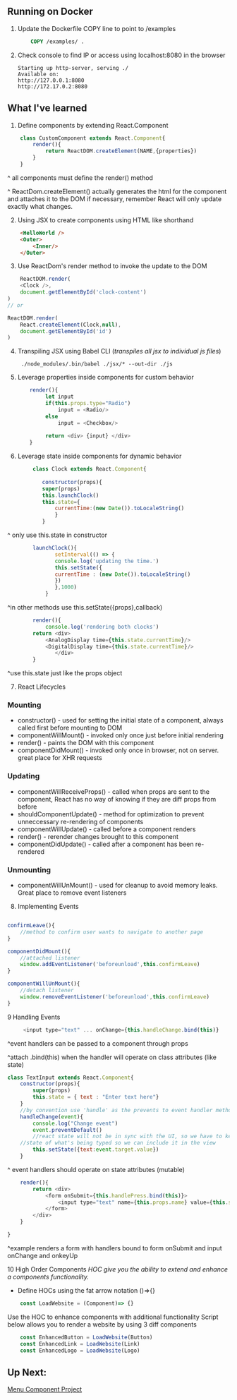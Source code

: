 ## Running on Docker
1. Update the Dockerfile COPY line to point to /examples
	```Dockerfile
		COPY /examples/ .
	```
2. Check console to find IP or access using localhost:8080 in the browser
	```console
	Starting up http-server, serving ./
	Available on:
	http://127.0.0.1:8080
	http://172.17.0.2:8080
	```

## What I've learned
1. Define components by extending React.Component
```js
	class CustomComponent extends React.Component{
		render(){
			return ReactDOM.createElement(NAME,{properties})
		}
	}
```
^ all components must define the render() method

^ ReactDom.createElement() actually generates the html for the component and attaches it to the DOM if necessary, remember React will only update exactly what changes.

2. Using JSX to create components using HTML like shorthand

```HTML
    <HelloWorld />
    <Outer>
    	<Inner/>
    </Outer>
```
3. Use ReactDom's render method to invoke the update to the DOM

```javascript
    ReactDOM.render(
	<Clock />,
	document.getElementById('clock-content')
)
// or 

ReactDOM.render(
	React.createElement(Clock,null),
	document.getElementById('id')
)
```

4. Transpiling JSX using Babel CLI (*transpiles all jsx to individual js files*)

      ```console
       ./node_modules/.bin/babel ./jsx/* --out-dir ./js
      ```
       
5. Leverage properties inside components for custom behavior
```js
	   render(){
    	    let input 
    	    if(this.props.type="Radio")
    		    input = <Radio/>
    	    else
    		    input = <Checkbox/>
    		
    	    return <div> {input} </div>
       }
```
    
6. Leverage state inside components for dynamic behavior
    
```javascript
	    class Clock extends React.Component{
	    
	       constructor(props){
		   super(props)
		   this.launchClock()
		   this.state={
		       currentTime:(new Date()).toLocaleString()
		       }
	       }
```
     
^ only use this.state in constructor

```javascript 
	    launchClock(){
	           setInterval(() => {
		       console.log('updating the time.')
		       this.setState({ 
		       currentTime : (new Date()).toLocaleString()
		       })
	           },1000)
            }
```
 
^in other methods use this.setState({props},callback)

```javascript 
	    render(){
	        console.log('rendering both clocks')
		return <div>
			<AnalogDisplay time={this.state.currentTime}/>
			<DigitalDisplay time={this.state.currentTime}/>
		       </div>
	    }
```
^use this.state just like the props object

7. React Lifecycles

### Mounting 
* constructor() - used for setting the initial state of a component, always called first before mounting to DOM
* componentWillMount() - invoked only once just before initial rendering
* render() - paints the DOM with this component
* componentDidMount() - invoked only once in browser, not on server. great place for XHR requests

### Updating
* componentWillReceiveProps() - called when props are sent to the component, React has no way of knowing if they are diff props from before
* shouldComponentUpdate() - method for optimization to prevent unneccessary re-rendering of components
* componentWillUpdate() - called before a component renders
* render() - rerender changes brought to this component
* componentDidUpdate() - called after a component has been re-rendered

### Unmounting
* componentWillUnMount() - used for cleanup to avoid memory leaks. Great place to remove event listeners

8. Implementing Events

```javascript

confirmLeave(){
	//method to confirm user wants to navigate to another page
}

componentDidMount(){
	//attached listener
	window.addEventListener('beforeunload',this.confirmLeave)
}

componentWillUnMount(){
	//detach listener
	window.removeEventListener('beforeunload',this.confirmLeave)
}
```
9 Handling Events
```javascript
	 <input type="text" ... onChange={this.handleChange.bind(this)} 
```
^event handlers can be passed to a component through props

^attach .bind(this) when the handler will operate on class attributes (like state)

```javascript
class TextInput extends React.Component{
    constructor(props){
        super(props)
        this.state = { text : "Enter text here"}
    }
    //by convention use 'handle' as the prevents to event handler methods
    handleChange(event){
        console.log("Change event")
        event.preventDefault()
        //react state will not be in sync with the UI, so we have to keep 
	//state of what's being typed so we can include it in the view
        this.setState({text:event.target.value})
    }
```

^ event handlers should operate on state attributes (mutable)

```javascript
    render(){
        return <div>
            <form onSubmit={this.handlePress.bind(this)}>
                <input type="text" name={this.props.name} value={this.state.text} onChange={this.handleChange.bind(this)} onKeyUp={this.handlePress.bind(this)}/>
            </form>
        </div>
    }

}
```
^example renders a form with handlers bound to form onSubmit and input onChange and onkeyUp

10 High Order Components
*HOC give you the ability to extend and enhance a components functionality.*
* Define HOCs using the fat arrow notation ()=>{}
```javascript
	const LoadWebsite = (Component)=> {}
```
Use the HOC to enhance components with additional functionality
Script below allows you to render a website by using 3 diff components
```javascript
	const EnhancedButton = LoadWebsite(Button)
	const EnhancedLink = LoadWebsite(Link)
	const EnhancedLogo = LoadWebsite(Logo)
```
## Up Next:
[Menu Component Project](../projects/menu)
